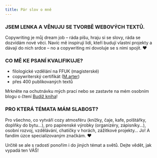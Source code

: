 ```yaml
---
title: Pár slov o mně
---
```

### JSEM LENKA A VĚNUJU SE TVORBĚ WEBOVÝCH TEXTŮ.

Copywriting je můj dream job – ráda píšu, hraju si se slovy, ráda se dozvídám nové věci. Navíc mě inspirují lidi, kteří budují vlastní projekty a dávají do nich srdce – no a copywriting mi dovoluje se s nimi spojit. ♥

### CO MĚ KE PSANÍ KVALIFIKUJE?

* filologické vzdělání na FFUK (magisterské)
* copywriterský certifikát ([M.arter](https://app.openbadges.me/view/#!/badge?badgeid=553029d5-0687-4237-9843-0efadc6999b0&includeSocials=true))
* přes 400 publikovaných textů

Mrkněte na ochutnávku mých prací nebo se zastavte na mém osobním blogu o čtení [Budiž kniha](https://www.budizkniha.cz/)!

### PRO KTERÁ TÉMATA MÁM SLABOST?

Pro všechno, co vytváří cozy atmosféru (knížky, čaje, kafe, polštářky, doplňky do bytu…), pro papírenské výrobky (organizéry, zápisníky…), osobní rozvoj, vzdělávání, chatičky v horách, zážitkové projekty… Jo! A fandím úzce specializovaným značkám. ♥ 

Určitě se ale s radostí ponořím i do jiných témat a světů. Dejte vědět, jak vypadá ten VÁŠ!
